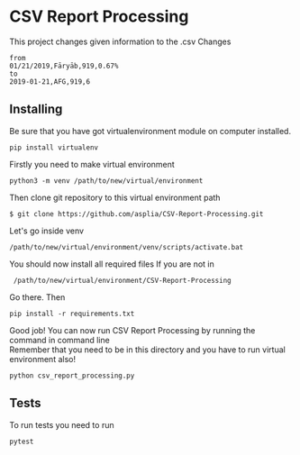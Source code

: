 # CSV Report Processing
This project changes given information to the .csv
Changes
```
from
01/21/2019,Fāryāb,919,0.67%
to
2019-01-21,AFG,919,6
```
## Installing
Be sure that you have got virtualenvironment module on computer installed. <br/>
```
pip install virtualenv
```
Firstly you need to make virtual environment
```
python3 -m venv /path/to/new/virtual/environment
```
Then clone git repository to this virtual environment path
```
$ git clone https://github.com/asplia/CSV-Report-Processing.git
```
Let's go inside venv
```
/path/to/new/virtual/environment/venv/scripts/activate.bat
```
You should now install all required files
If you are not in 
```
 /path/to/new/virtual/environment/CSV-Report-Processing
```
Go there.
Then
```
pip install -r requirements.txt
```
Good job! You can now run CSV Report Processing by running the command in command line <br/>
Remember that you need to be in this directory and you have to run virtual environment also!
```
python csv_report_processing.py
```
## Tests
To run tests you need to run
```
pytest
```

